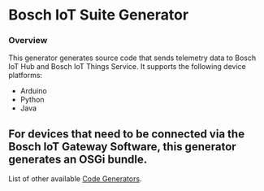 # Bosch IoT Suite Generator

### Overview

This generator generates source code that sends telemetry data to Bosch IoT Hub and Bosch IoT Things Service. 
It supports the following device platforms:

- Arduino
- Python
- Java

For devices that need to be connected via the Bosch IoT Gateway Software, this generator generates an OSGi bundle.
----------

List of other available [Code Generators](../Readme.md).